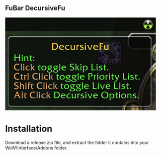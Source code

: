 FuBar DecursiveFu
---

![Screenshot](screenshot.png)

# Installation
Download a release zip file, and extract the folder it contains into your WoW\Interface\Addons folder.